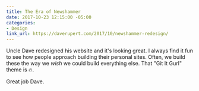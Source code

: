 ```yaml
---
title: The Era of Newshammer
date: 2017-10-23 12:15:00 -05:00
categories:
- Design
link_url: https://daverupert.com/2017/10/newshammer-redesign/
---
```


Uncle Dave redesigned his website and it's looking great. I always find it fun to see how people approach building their personal sites. Often, we build these the way we *wish* we could build everything else. That "Git It Gurl" theme is 🔥.

Great job Dave.
